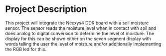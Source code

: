 # **Project Description**
This project will integrate the Nexxys4 DDR board with a soil moisture sensor. The sensor reads the moisture level when in contact with soil and does analog to digital conversion to determine the level of moisture. 
The display for this can be shown either on the seven segment display with words telling the user the level of moisture and/or additionally implementing the RGB led for this.
